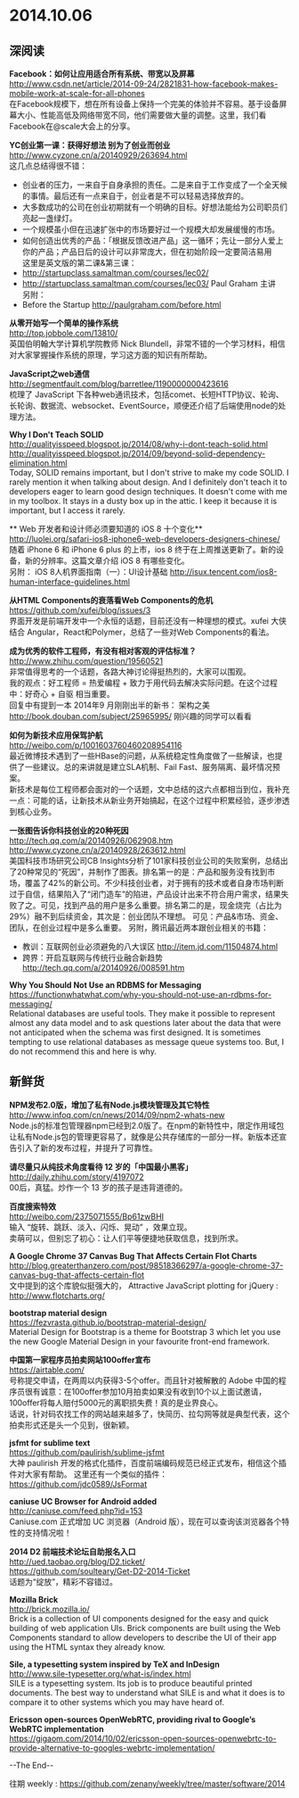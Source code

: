 2014.10.06  
========

## 深阅读

**Facebook：如何让应用适合所有系统、带宽以及屏幕**  
http://www.csdn.net/article/2014-09-24/2821831-how-facebook-makes-mobile-work-at-scale-for-all-phones  
在Facebook规模下，想在所有设备上保持一个完美的体验并不容易。基于设备屏幕大小、性能高低及网络带宽不同，他们需要做大量的调整。这里，我们看Facebook在@scale大会上的分享。 

**YC创业第一课：获得好想法 别为了创业而创业**  
http://www.cyzone.cn/a/20140929/263694.html  
这几点总结得很不错：  
- 创业者的压力，一来自于自身承担的责任。二是来自于工作变成了一个全天候的事情。最后还有一点来自于，创业者是不可以轻易选择放弃的。
- 大多数成功的公司在创业初期就有一个明确的目标。好想法能给为公司职员们亮起一盏绿灯。
- 一个规模虽小但在迅速扩张中的市场要好过一个规模大却发展缓慢的市场。
- 如何创造出优秀的产品：「根据反馈改进产品」这一循环；先让一部分人爱上你的产品；产品日后的设计可以非常庞大，但在初始阶段一定要简洁易用  
这里是英文版的第二课&第三课：  
- http://startupclass.samaltman.com/courses/lec02/  
- http://startupclass.samaltman.com/courses/lec03/  Paul Graham 主讲  
另附：  
- Before the Startup http://paulgraham.com/before.html

**从零开始写一个简单的操作系统**  
http://top.jobbole.com/13810/  
英国伯明翰大学计算机学院教师 Nick Blundell，非常不错的一个学习材料，相信对大家掌握操作系统的原理，学习这方面的知识有所帮助。

**JavaScript之web通信**  
http://segmentfault.com/blog/barretlee/1190000000423616  
梳理了 JavaScript 下各种web通讯技术，包括comet、长短HTTP协议、轮询、长轮询、数据流、websocket、EventSource，顺便还介绍了后端使用node的处理方法。

**Why I Don't Teach SOLID**  
http://qualityisspeed.blogspot.jp/2014/08/why-i-dont-teach-solid.html  
http://qualityisspeed.blogspot.jp/2014/09/beyond-solid-dependency-elimination.html  
Today, SOLID remains important, but I don't strive to make my code SOLID.  I rarely mention it when talking about design.  And I definitely don't teach it to developers eager to learn good design techniques.  It doesn't come with me in my toolbox.  It stays in a dusty box up in the attic.  I keep it because it is important, but I access it rarely.
 
** Web 开发者和设计师必须要知道的 iOS 8 十个变化**  
http://luolei.org/safari-ios8-iphone6-web-developers-designers-chinese/  
随着 iPhone 6 和 iPhone 6 plus 的上市，ios 8 终于在上周推送更新了。新的设备，新的分辨率。这篇文章介绍 iOS 8 有哪些变化。  
另附： iOS 8人机界面指南（一）：UI设计基础 http://isux.tencent.com/ios8-human-interface-guidelines.html  

**从HTML Components的衰落看Web Components的危机**  
https://github.com/xufei/blog/issues/3  
界面开发是前端开发中一个永恒的话题，目前还没有一种理想的模式。xufei 大侠结合 Angular，React和Polymer，总结了一些对Web Components的看法。

**成为优秀的软件工程师，有没有相对客观的评估标准？**  
http://www.zhihu.com/question/19560521  
非常值得思考的一个话题，各路大神讨论得挺热烈的，大家可以围观。  
我的观点：好工程师 = 热爱编程 + 致力于用代码去解决实际问题。在这个过程中：好奇心 + 自驱 相当重要。  
回复中有提到一本 2014年9 月刚刚出半的新书： 架构之美 http://book.douban.com/subject/25965995/ 刚兴趣的同学可以看看 

**如何为新技术应用保驾护航**  
http://weibo.com/p/1001603760460208954116  
最近微博技术遇到了一些HBase的问题，从系统稳定性角度做了一些解读，也提供了一些建议。总的来讲就是建立SLA机制、Fail Fast、服务隔离、最坏情况预案。  
新技术是每位工程师都会面对的一个话题，文中总结的这六点都相当到位，我补充一点：可能的话，让新技术从新业务开始搞起，在这个过程中积累经验，逐步渗透到核心业务。

**一张图告诉你科技创业的20种死因**  
http://tech.qq.com/a/20140926/062908.htm  
http://www.cyzone.cn/a/20140928/263612.html  
美国科技市场研究公司CB Insights分析了101家科技创业公司的失败案例，总结出了20种常见的“死因”，并制作了图表。排名第一的是：产品和服务没有找到市场，覆盖了42%的新公司。不少科技创业者，对于拥有的技术或者自身市场判断过于自信，结果陷入了“闭门造车”的陷进，产品设计出来不符合用户需求，结果失败了之。可见，找到产品的用户是多么重要。排名第二的是，现金烧完（占比为29%）融不到后续资金，其次是：创业团队不理想。
可见：产品&市场、资金、团队，在创业过程中是多么重要。
另附，腾讯最近两本跟创业相关的书籍：  
- 教训：互联网创业必须避免的八大误区 http://item.jd.com/11504874.html  
- 跨界：开启互联网与传统行业融合新趋势 http://tech.qq.com/a/20140926/008591.htm

**Why You Should Not Use an RDBMS for Messaging**  
https://functionwhatwhat.com/why-you-should-not-use-an-rdbms-for-messaging/  
Relational databases are useful tools. They make it possible to represent almost any data model and to ask questions later about the data that were not anticipated when the schema was first designed. It is sometimes tempting to use relational databases as message queue systems too. But, I do not recommend this and here is why.

## 新鲜货

**NPM发布2.0版，增加了私有Node.js模块管理及其它特性**  
http://www.infoq.com/cn/news/2014/09/npm2-whats-new  
Node.js的标准包管理器npm已经到2.0版了。在npm的新特性中，限定作用域包让私有Node.js包的管理更容易了，就像是公共存储库的一部分一样。新版本还宣告引入了新的发布过程，并提升了可靠性。

**请尽量只从纯技术角度看待 12 岁的「中国最小黑客」**  
http://daily.zhihu.com/story/4197072  
00后，真猛。炒作一个 13 岁的孩子是违背道德的。

**百度搜索特效**  
http://weibo.com/2375071555/Bp61zwBHI  
输入 “旋转、跳跃、淡入、闪烁、晃动” ，效果立现。  
卖萌可以，但别忘了初心：让人们平等便捷地获取信息，找到所求。

**A Google Chrome 37 Canvas Bug That Affects Certain Flot Charts**  
http://blog.greaterthanzero.com/post/98518366297/a-google-chrome-37-canvas-bug-that-affects-certain-flot  
文中提到的这个库貌似挺强大的， Attractive JavaScript plotting for jQuery : http://www.flotcharts.org/  

**bootstrap material design**  
https://fezvrasta.github.io/bootstrap-material-design/  
Material Design for Bootstrap is a theme for Bootstrap 3 which let you use the new Google Material Design in your favourite front-end framework.  

**中国第一家程序员拍卖网站100offer宣布**  
https://airtable.com/  
号称提交申请，在两周以内获得3-5个offer。而且针对被解散的 Adobe 中国的程序员很有诚意：在100offer参加10月拍卖如果没有收到10个以上面试邀请，100offer将每人赔付5000元的离职损失费！真的是业界良心。  
话说，针对码农找工作的网站越来越多了，快简历、拉勾网等就是典型代表，这个拍卖形式还是头一个见到，很新颖。

**jsfmt for sublime text**  
https://github.com/paulirish/sublime-jsfmt  
大神 paulirish 开发的格式化插件，百度前端编码规范已经正式发布，相信这个插件对大家有帮助。
这里还有一个类似的插件： https://github.com/jdc0589/JsFormat 

**caniuse UC Browser for Android added**  
http://caniuse.com/feed.php?id=153  
Caniuse.com 正式增加 UC 浏览器（Android 版），现在可以查询该浏览器各个特性的支持情况啦！  

**2014 D2 前端技术论坛自助报名入口**  
http://ued.taobao.org/blog/D2.ticket/  
https://github.com/soulteary/Get-D2-2014-Ticket  
话题为“绽放”，精彩不容错过。

**Mozilla Brick**  
http://brick.mozilla.io/  
Brick is a collection of UI components designed for the easy and quick building of web application UIs. Brick components are built using the Web Components standard to allow developers to describe the UI of their app using the HTML syntax they already know.

**Sile, a typesetting system inspired by TeX and InDesign**  
http://www.sile-typesetter.org/what-is/index.html  
SILE is a typesetting system. Its job is to produce beautiful printed documents. The best way to understand what SILE is and what it does is to compare it to other systems which you may have heard of.  

**Ericsson open-sources OpenWebRTC, providing rival to Google’s WebRTC implementation**  
https://gigaom.com/2014/10/02/ericsson-open-sources-openwebrtc-to-provide-alternative-to-googles-webrtc-implementation/  

--The End--

往期 weekly : https://github.com/zenany/weekly/tree/master/software/2014  
